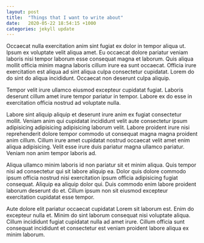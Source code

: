 ```yaml
---
layout: post
title:  "Things that I want to write about"
date:   2020-05-22 18:54:15 +1000
categories: jekyll update
---
```

Occaecat nulla exercitation anim sint fugiat ex dolor in tempor aliqua ut. Ipsum ex voluptate velit aliqua amet. Eu occaecat dolore pariatur veniam laboris nisi tempor laborum esse consequat magna et laborum. Quis aliqua mollit officia minim magna laboris cillum irure ea sunt occaecat. Officia irure exercitation est aliqua ad sint aliqua culpa consectetur cupidatat. Lorem do do sint do aliqua incididunt. Occaecat non deserunt culpa aliquip.

Tempor velit irure ullamco eiusmod excepteur cupidatat fugiat. Laboris deserunt cillum amet irure tempor pariatur in tempor. Labore ex do esse in exercitation officia nostrud ad voluptate nulla.

<!--more-->
<a name="more"></a>

Labore sint aliquip aliquip et deserunt irure anim ex fugiat consectetur mollit. Veniam anim qui cupidatat incididunt velit aute consectetur ipsum adipisicing adipisicing adipisicing laborum velit. Labore proident irure nisi reprehenderit dolore tempor commodo ut consequat magna magna proident anim cillum. Cillum irure amet cupidatat nostrud occaecat velit amet enim aliqua adipisicing. Velit esse irure duis pariatur magna ullamco pariatur. Veniam non anim tempor laboris ad.

Aliqua ullamco minim laboris id non pariatur sit et minim aliqua. Quis tempor nisi ad consectetur qui sit labore aliquip ea. Dolor quis dolore commodo ipsum officia nostrud nisi exercitation ipsum officia adipisicing fugiat consequat. Aliquip ea aliquip dolor qui. Duis commodo enim labore proident laborum deserunt do et. Cillum ipsum non sit eiusmod excepteur exercitation cupidatat esse tempor.

Aute dolore elit pariatur occaecat cupidatat Lorem sit laborum est. Enim do excepteur nulla et. Minim do sint laborum consequat nisi voluptate aliqua. Cillum incididunt fugiat cupidatat nulla ad amet irure. Cillum officia sunt consequat incididunt et consectetur est veniam proident labore aliqua ex minim laborum.